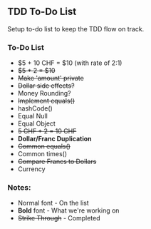 ## TDD To-Do List
Setup to-do list to keep the TDD flow on track.

### To-Do List
- $5 + 10 CHF = $10 (with rate of 2:1)
- ~~$5 * 2 = $10~~
- ~~Make 'amount' private~~
- ~~Dollar side effects?~~
- Money Rounding?
- ~~Implement equals()~~
- hashCode()
- Equal Null
- Equal Object
- ~~5 CHF * 2 = 10 CHF~~
- **Dollar/Franc Duplication**
- ~~Common equals()~~
- Common times()
- ~~Compare Francs to Dollars~~
- Currency

### Notes:
- Normal font - On the list
- **Bold** font - What we're working on
- ~~Strike Through~~ - Completed 